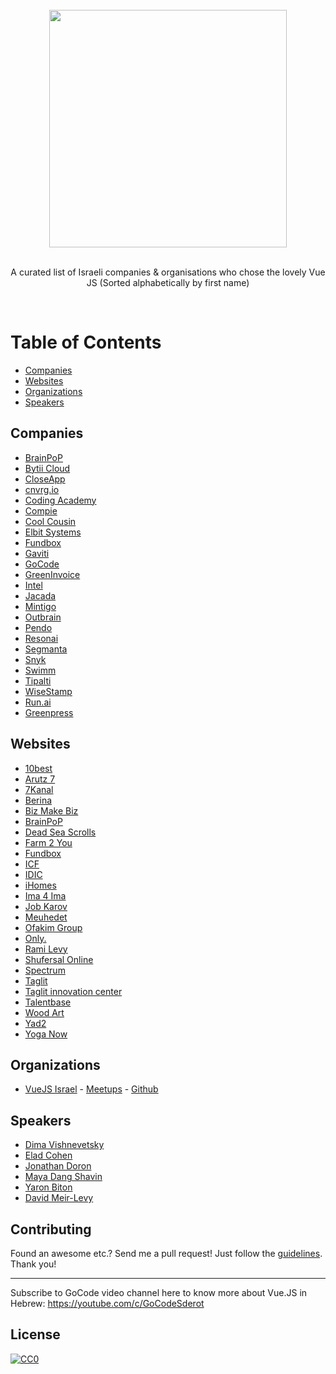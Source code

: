 <br/>
<div align="center">
  <img width="380px" src="https://github.com/eladcandroid/awesome-vuejs-israel/raw/master/54377081_748685662193719_6795228957714153472_n.png">

</div>
<br/>
<div align="center">

A curated list of Israeli companies & organisations who chose the lovely Vue JS
(Sorted alphabetically by first name)

</div>
<br/>

# Table of Contents

- [Companies](#companies)
- [Websites](#websites)
- [Organizations](#organizations)
- [Speakers](#speakers)

## Companies
* [BrainPoP](https://brainpop.com)
* [Bytii Cloud](https://bytii.cloud)
* [CloseApp](https://closeapp.co.il)
* [cnvrg.io](https://cnvrg.io)
* [Coding Academy](https://www.coding-academy.org)
* [Compie](https://www.compie.co.il)
* [Cool Cousin](https://www.coolcousin.com)
* [Elbit Systems](https://elbitsystems.com/)
* [Fundbox](https:///fundbox.com)
* [Gaviti](https://www.gaviti.com)
* [GoCode](https://gocode.co.il)
* [GreenInvoice](https://www.greeninvoice.co.il/)
* [Intel](https://www.intel.co.il/content/www/il/he/homepage.html)
* [Jacada](https://www.jacada.com/positions-in-israel)
* [Mintigo](https://www.mintigo.com)
* [Outbrain](https://www.outbrain.com)
* [Pendo](https://pendo.io)
* [Resonai](https://resonai.com)
* [Segmanta](https://segmanta.com)
* [Snyk](http://snyk.io)
* [Swimm](https://swimm.io/)
* [Tipalti](https://tipalti.com)
* [WiseStamp](https://www.wisestamp.com)
* [Run.ai](https://run.ai)
* [Greenpress](https://github.com/greenpress)


## Websites
* [10best](https://10-best.co.il/)
* [Arutz 7](https://www.inn.co.il)
* [7Kanal](https://www.7kanal.co.il)
* [Berina](http://www.berina.co.il/)
* [Biz Make Biz](https://www.bizmakebiz.co.il/)
* [BrainPoP](https://brainpop.com)
* [Dead Sea Scrolls](https://www.deadseascrolls.org.il/)
* [Farm 2 You](https://farm2you.co.il)
* [Fundbox](https://fundbox.com)
* [ICF](https://www.icf-telaviv.co.il)
* [IDIC](https://idic.org.il/)
* [iHomes](https://ihomes.co.il)
* [Ima 4 Ima](https://www.ima4ima.co.il)
* [Job Karov](https://www.jobkarov.com)
* [Meuhedet](https://www.meuhedet.co.il)
* [Ofakim Group](https://ofakim-group.com/)
* [Only.](https://onlygood.co.il)
* [Rami Levy](https://www.rami-levy.co.il)
* [Shufersal Online](https://www.shufersal.co.il/online/)
* [Spectrum](https://spectrum.smkb.ac.il)
* [Taglit](https://www.birthrightisrael.com)
* [Taglit innovation center](https://www.taglitinnovation.com/)
* [Talentbase](http://talentbase.co.il/)
* [Wood Art](https://igor-woodart.co.il)
* [Yad2](https://www.yad2.co.il)
* [Yoga Now](https://yoga.nirz.net)


## Organizations
* [VueJS Israel](https://vuejsisrael.com) - [Meetups](https://www.meetup.com/vue-js/) - [Github](https://github.com/vue-js-israel)

## Speakers
* [Dima Vishnevetsky](https://www.facebook.com/dimshik100)
* [Elad Cohen](https://www.facebook.com/elad.fullstack)
* [Jonathan Doron](https://www.facebook.com/yonatan.doron.10)
* [Maya Dang Shavin](https://www.facebook.com/dpnminh)
* [Yaron Biton](https://www.facebook.com/vyaron)
* [David Meir-Levy](https://www.facebook.com/davidmeirlevy)

## Contributing
Found an awesome  etc.? Send me a pull request! Just follow the [guidelines](/CONTRIBUTING.md). Thank you!

---
Subscribe to GoCode video channel here to know more about Vue.JS in Hebrew:
https://youtube.com/c/GoCodeSderot

## License
[![CC0](http://mirrors.creativecommons.org/presskit/buttons/88x31/svg/cc-zero.svg)](http://creativecommons.org/publicdomain/zero/1.0/)
